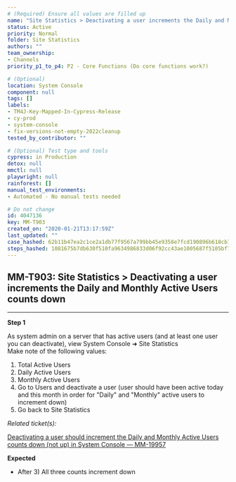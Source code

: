 ```yaml
---
# (Required) Ensure all values are filled up
name: "Site Statistics > Deactivating a user increments the Daily and Monthly Active Users counts down"
status: Active
priority: Normal
folder: Site Statistics
authors: ""
team_ownership: 
- Channels
priority_p1_to_p4: P2 - Core Functions (Do core functions work?)

# (Optional)
location: System Console
component: null
tags: []
labels: 
- TM4J-Key-Mapped-In-Cypress-Release
- cy-prod
- system-console
- fix-versions-not-empty-2022cleanup
tested_by_contributor: ""

# (Optional) Test type and tools
cypress: in Production
detox: null
mmctl: null
playwright: null
rainforest: []
manual_test_environments: 
- Automated - No manual tests needed

# Do not change
id: 4047136
key: MM-T903
created_on: "2020-01-21T13:17:59Z"
last_updated: ""
case_hashed: 62b11b47ea2c1ce2a1db77f9567a799bb45e9358e7fcd190896b618cb7d42f41fa382af914cd5496dd21856834dc3249
steps_hashed: 1081675b7db630f510fa9634986833d06f92cc43ae1005687f5105bf7c29c5d65678f46d0d66129aba57d8706a04ee64
---
```


<!-- (Auto-generated) Based on frontmatter's "key" and "name" -->

## MM-T903: Site Statistics > Deactivating a user increments the Daily and Monthly Active Users counts down

---

**Step 1**

As system admin on a server that has active users (and at least one user you can deactivate), view System Console ➜ Site Statistics\
Make note of the following values:

1. Total Active Users
2. Daily Active Users
3. Monthly Active Users
4. Go to Users and deactivate a user (user should have been active today and this month in order for "Daily" and "Monthly" active users to increment down)
5. Go back to Site Statistics

_Related ticket(s):_

[Deactivating a user should increment the Daily and Monthly Active Users counts down (not up) in System Console — MM-19957](https://mattermost.atlassian.net/browse/MM-19957)

**Expected**

- After 3) All three counts increment down
